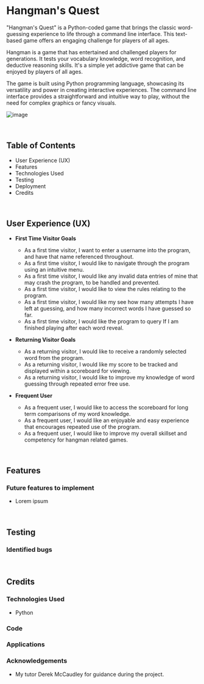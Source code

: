 # Hangman's Quest
"Hangman's Quest" is a Python-coded game that brings the classic word-guessing experience to life through a command line interface. This text-based game offers an engaging challenge for players of all ages.

Hangman is a game that has entertained and challenged players for generations. It tests your vocabulary knowledge, word recognition, and deductive reasoning skills. It's a simple yet addictive game that can be enjoyed by players of all ages.

The game is built using Python programming language, showcasing its versatility and power in creating interactive experiences. The command line interface provides a straightforward and intuitive way to play, without the need for complex graphics or fancy visuals.

![image](https://github.com/JakeDelaney/PP3-Hanged-Man/assets/76518393/5e8d0c2f-c2e5-42e3-9cd7-e0e4ca664ee3)

<br>

## Table of Contents
 * User Experience (UX)
 * Features
 * Technologies Used
 * Testing
 * Deployment
 * Credits

<br>

## User Experience (UX)
* **First Time Visitor Goals**
  * As a first time visitor, I want to enter a username into the program, and have that name referenced throughout.
  * As a first time visitor, I would like to navigate through the program using an intuitive menu.
  * As a first time visitor, I would like any invalid data entries of mine that may crash the program, to be handled and prevented.
  * As a first time visitor, I would like to view the rules relating to the program.
  * As a first time visitor, I would like my see how many attempts I have left at guessing, and how many incorrect words I have guessed so far.
  * As a first time visitor, I would like the program to query If I am finished playing after each word reveal.

* **Returning Visitor Goals**
  * As a returning visitor, I would like to receive a randomly selected word from the program.
  * As a returning visitor, I would like my score to be tracked and displayed within a scoreboard for viewing.
  * As a returning visitor, I would like to improve my knowledge of word guessing through repeated error free use.

* **Frequent User**
  * As a frequent user, I would like to access the scoreboard for long term comparisons of my word knowledge.
  * As a frequent user, I would like an enjoyable and easy experience that encourages repeated use of the program.
  * As a frequent user, I would like to improve my overall skillset and competency for hangman related games.

<br>

## Features
### Future features to implement
* Lorem ipsum

<br>

## Testing
### Identified bugs

<br>
 
 ## Credits
 ### Technologies Used
* Python
     
 ### Code
 
 ### Applications
 
 ### Acknowledgements
* My tutor Derek McCaudley for guidance during the project.
